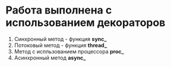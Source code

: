 # Работа выполнена с использованием декораторов

1. Синхронный метод - функция **sync_**
2. Потоковый метод - функция **thread_**
3. Метод с испльзованием процессора **proc_**
4. Асинхронный метод **async_**